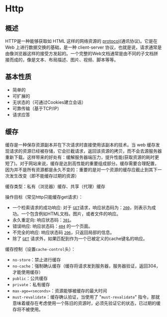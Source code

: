 # Http

## 概述

HTTP是一种能够获取如 HTML 这样的网络资源的 [protocol](https://developer.mozilla.org/en-US/docs/Glossary/protocol)(通讯协议)。它是在 Web 上进行数据交换的基础，是一种 client-server 协议，也就是说，请求通常是由像浏览器这样的接受方发起的。一个完整的Web文档通常是由不同的子文档拼接而成的，像是文本、布局描述、图片、视频、脚本等等。

## 基本性质

* 简单的
* 可扩展的
* 无状态的（可通过Cookies建立会话）
* 可靠传输（基于TCP/IP）
* 请求应答

## 缓存

缓存是一种保存资源副本并在下次请求时直接使用该副本的技术。当 web 缓存发现请求的资源已经被存储，它会拦截请求，返回该资源的拷贝，而不会去源服务器重新下载。这样带来的好处有：缓解服务器端压力，提升性能(获取资源的耗时更短了)。对于网站来说，缓存是达到高性能的重要组成部分。缓存需要合理配置，因为并不是所有资源都是永久不变的：重要的是对一个资源的缓存应截止到其下一次发生改变（即不能缓存过期的资源）

缓存类型：私有（浏览器）缓存、共享（代理）缓存

操作目标（常见http只能缓存get请求）：

* 一个检索请求的成功响应: 对于 [`GET`](https://developer.mozilla.org/zh-CN/docs/Web/HTTP/Methods/GET)请求，响应状态码为：[`200`](https://developer.mozilla.org/zh-CN/docs/Web/HTTP/Status/200)，则表示为成功。一个包含例如HTML文档，图片，或者文件的响应。
* 永久重定向: 响应状态码：[`301`](https://developer.mozilla.org/zh-CN/docs/Web/HTTP/Status/301)。
* 错误响应: 响应状态码：[`404`](https://developer.mozilla.org/zh-CN/docs/Web/HTTP/Status/404) 的一个页面。
* 不完全的响应: 响应状态码 [`206`](https://developer.mozilla.org/zh-CN/docs/Web/HTTP/Status/206)，只返回局部的信息。
* 除了 [`GET`](https://developer.mozilla.org/zh-CN/docs/Web/HTTP/Methods/GET) 请求外，如果匹配到作为一个已被定义的cache键名的响应。

缓存控制（设置`cache-control`头）：

* `no-store`：禁止进行缓存
* `no-cache`：强制确认缓存（缓存将请求发到服务器，服务器验证，返回304，才能使用缓存）
* `public`：公共缓存
* `private`：私有缓存
* `max-age=<seconds>`：资源能够被缓存的最大时间
* `must-revalidate`：缓存确认验证，当使用了 "`must-revalidate`" 指令，那就意味着缓存在考虑使用一个陈旧的资源时，必须先验证它的状态，已过期的缓存将不被使用。

​	

​	

